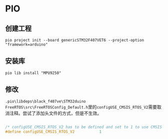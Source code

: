 # PIO

## 创建工程

```
pio project init --board genericSTM32F407VET6 --project-option "framework=arduino"
```

## 安装库
```
pio lib install "MPU9250"
```

## 修改
`.pio\libdeps\black_f407ve\STM32duino FreeRTOS\src\FreeRTOSConfig_Default.h`里的`configUSE_CMSIS_RTOS_V2`需要取消注释。尝试了添加头文件的方式，但是不生效。

```c

/* configUSE_CMSIS_RTOS_V2 has to be defined and set to 1 to use CMSIS-RTOSv2 */
#define configUSE_CMSIS_RTOS_V2           1
```